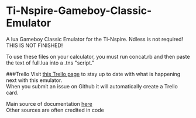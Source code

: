 # Ti-Nspire-Gameboy-Classic-Emulator  
A lua Gameboy Classic Emulator for the Ti-Nspire. Ndless is not required! THIS IS NOT FINISHED!  
  
To use these files on your calculator, you must run concat.rb and then paste the text of full.lua into a .tns "script."  
  
###Trello
Visit [this Trello page](https://trello.com/b/94w7gvqK/ti-nspire-gb-emulator) to stay up to date with what is happening next with this emulator.  
When you submit an issue on Github it will automatically create a Trello card.  
  
Main source of documentation [here](http://marc.rawer.de/Gameboy/Docs/GBCPUman.pdf)  
Other sources are often credited in code
